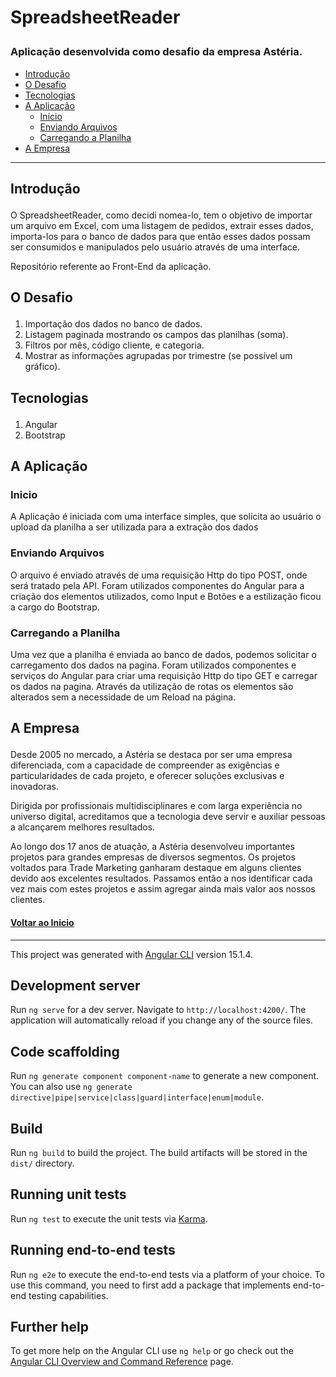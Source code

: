 # <p id="start">SpreadsheetReader</p>
### Aplicação desenvolvida como desafio da empresa Astéria.

- <a href="#intro">Introdução</a>
- <a href="#desafio">O Desafio</a>
- <a href="#tech">Tecnologias</a>
- <a href="#apli">A Aplicação</a>
  - <a href="#inicio">Inicio</a>
  - <a href="#env">Enviando Arquivos</a>
  - <a href="#carr">Carregando a Planilha</a>
- <a href="#emp">A Empresa</a>

---
## <p id="#intro">Introdução</p>

O SpreadsheetReader, como decidi nomea-lo, tem o objetivo de importar um arquivo em Excel, com uma listagem de pedidos, extrair esses dados, importa-los para o banco de dados para que então esses dados possam ser consumidos e manipulados pelo usuário através de uma interface.

Repositório referente ao Front-End da aplicação.

## <p id="#desafio">O Desafio</p>

1. Importação dos dados no banco de dados.
2. Listagem paginada mostrando os campos das planilhas (soma).
3. Filtros por mês, código cliente, e categoria.
4. Mostrar as informações agrupadas por trimestre (se possível um gráfico).
## <p id="#tech">Tecnologias</p>
1. Angular
2. Bootstrap

## <p id="#apli">A Aplicação</p>
### <p id="#inicio">Inicio</p>
A Aplicação é iniciada com uma interface simples, que solicita ao usuário o upload da planilha a ser utilizada para a extração dos dados

### <p id="#env">Enviando Arquivos</p>
O arquivo é enviado através de uma requisição Http do tipo POST, onde será tratado pela API.
Foram utilizados componentes do Angular para a criação dos elementos utilizados, como Input e Botões e a estilização ficou a cargo do Bootstrap.

### <p id="#carr">Carregando a Planilha</p>
Uma vez que a planilha é enviada ao banco de dados, podemos solicitar o carregamento dos dados na pagina.
Foram utilizados componentes e serviços do Angular para criar uma requisição Http do tipo GET e carregar os dados na pagina. 
Através da utilização de rotas os elementos são alterados sem a necessidade de um Reload na página.

## <p id="#carr">A Empresa</p>
Desde 2005 no mercado, a Astéria se destaca por ser uma empresa diferenciada, com a capacidade de compreender as exigências e particularidades de cada projeto, e oferecer soluções exclusivas e inovadoras.

Dirigida por profissionais multidisciplinares e com larga experiência no universo digital, acreditamos que a tecnologia deve servir e auxiliar pessoas a alcançarem melhores resultados.

Ao longo dos 17 anos de atuação, a Astéria desenvolveu importantes projetos para grandes empresas de diversos segmentos. Os projetos voltados para Trade Marketing ganharam destaque em alguns clientes devido aos excelentes resultados. Passamos então a nos identificar cada vez mais com estes projetos e assim agregar ainda mais valor aos nossos clientes.
#### <a href="#start">Voltar ao Inicio</a>
---

This project was generated with [Angular CLI](https://github.com/angular/angular-cli) version 15.1.4.

## Development server

Run `ng serve` for a dev server. Navigate to `http://localhost:4200/`. The application will automatically reload if you change any of the source files.

## Code scaffolding

Run `ng generate component component-name` to generate a new component. You can also use `ng generate directive|pipe|service|class|guard|interface|enum|module`.

## Build

Run `ng build` to build the project. The build artifacts will be stored in the `dist/` directory.

## Running unit tests

Run `ng test` to execute the unit tests via [Karma](https://karma-runner.github.io).

## Running end-to-end tests

Run `ng e2e` to execute the end-to-end tests via a platform of your choice. To use this command, you need to first add a package that implements end-to-end testing capabilities.

## Further help

To get more help on the Angular CLI use `ng help` or go check out the [Angular CLI Overview and Command Reference](https://angular.io/cli) page.
